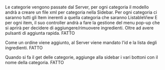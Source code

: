 Le categorie vengono passate dal Server, per ogni categoria il modello andrà a creare un file xml per categoria nella Sidebar.
Per ogni categoria ci saranno tutti gli Item inerenti a quella categoria che saranno ListableView
E per ogni item, il suo controller andrà a fare la gestione del menu pop-up che si aprirà per decidere di aggiungere/rimuovere
ingredienti.
Oltre ad avere pulsanti di aggiunta rapida. FATTO

Come un ordine viene aggiunto, al Server viene mandato l'id e la lista degli ingredienti. FATTO

Quando si fa il get delle categorie, aggiunge alla sidebar i vari bottoni con il nome della categoria. FATTO
